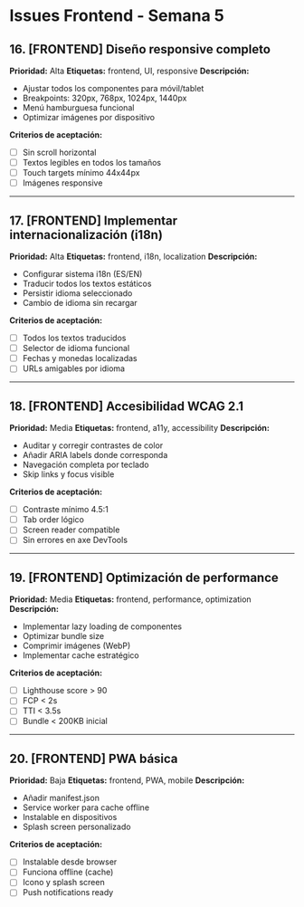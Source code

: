 # Issues Frontend - Semana 5

## 16. [FRONTEND] Diseño responsive completo
**Prioridad:** Alta
**Etiquetas:** frontend, UI, responsive
**Descripción:**
- Ajustar todos los componentes para móvil/tablet
- Breakpoints: 320px, 768px, 1024px, 1440px
- Menú hamburguesa funcional
- Optimizar imágenes por dispositivo

**Criterios de aceptación:**
- [ ] Sin scroll horizontal
- [ ] Textos legibles en todos los tamaños
- [ ] Touch targets mínimo 44x44px
- [ ] Imágenes responsive

---

## 17. [FRONTEND] Implementar internacionalización (i18n)
**Prioridad:** Alta
**Etiquetas:** frontend, i18n, localization
**Descripción:**
- Configurar sistema i18n (ES/EN)
- Traducir todos los textos estáticos
- Persistir idioma seleccionado
- Cambio de idioma sin recargar

**Criterios de aceptación:**
- [ ] Todos los textos traducidos
- [ ] Selector de idioma funcional
- [ ] Fechas y monedas localizadas
- [ ] URLs amigables por idioma

---

## 18. [FRONTEND] Accesibilidad WCAG 2.1
**Prioridad:** Media
**Etiquetas:** frontend, a11y, accessibility
**Descripción:**
- Auditar y corregir contrastes de color
- Añadir ARIA labels donde corresponda
- Navegación completa por teclado
- Skip links y focus visible

**Criterios de aceptación:**
- [ ] Contraste mínimo 4.5:1
- [ ] Tab order lógico
- [ ] Screen reader compatible
- [ ] Sin errores en axe DevTools

---

## 19. [FRONTEND] Optimización de performance
**Prioridad:** Media
**Etiquetas:** frontend, performance, optimization
**Descripción:**
- Implementar lazy loading de componentes
- Optimizar bundle size
- Comprimir imágenes (WebP)
- Implementar cache estratégico

**Criterios de aceptación:**
- [ ] Lighthouse score > 90
- [ ] FCP < 2s
- [ ] TTI < 3.5s
- [ ] Bundle < 200KB inicial

---

## 20. [FRONTEND] PWA básica
**Prioridad:** Baja
**Etiquetas:** frontend, PWA, mobile
**Descripción:**
- Añadir manifest.json
- Service worker para cache offline
- Instalable en dispositivos
- Splash screen personalizado

**Criterios de aceptación:**
- [ ] Instalable desde browser
- [ ] Funciona offline (cache)
- [ ] Icono y splash screen
- [ ] Push notifications ready